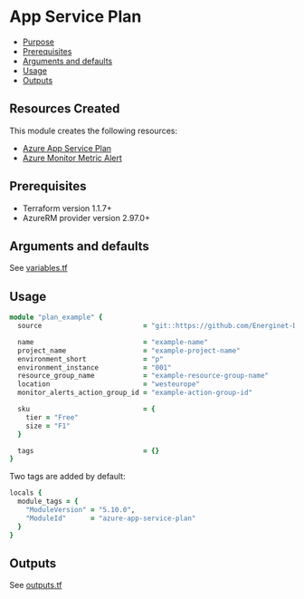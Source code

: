 # App Service Plan

- [Purpose](#purpose)
- [Prerequisites](#prerequisites)
- [Arguments and defaults](#arguments-and-defaults)
- [Usage](#usage)
- [Outputs](#outputs)

## Resources Created

This module creates the following resources:

- [Azure App Service Plan](https://registry.terraform.io/providers/hashicorp/azurerm/latest/docs/resources/app_service_plan)
- [Azure Monitor Metric Alert](https://registry.terraform.io/providers/hashicorp/azurerm/latest/docs/resources/monitor_metric_alert)

## Prerequisites

- Terraform version 1.1.7+
- AzureRM provider version 2.97.0+

## Arguments and defaults

See [variables.tf](./variables.tf)

## Usage

```ruby
module "plan_example" {
  source                         = "git::https://github.com/Energinet-DataHub/geh-terraform-modules.git//azure/app-service-plan?ref=5.10.0"

  name                           = "example-name"
  project_name                   = "example-project-name"
  environment_short              = "p"
  environment_instance           = "001"
  resource_group_name            = "example-resource-group-name"
  location                       = "westeurope"
  monitor_alerts_action_group_id = "example-action-group-id"

  sku                            = {
    tier = "Free"
    size = "F1"
  }

  tags                           = {}
}
```

Two tags are added by default:

```ruby
locals {
  module_tags = {
    "ModuleVersion" = "5.10.0",
    "ModuleId"      = "azure-app-service-plan"
  }
}
```

## Outputs

See [outputs.tf](./outputs.tf)
